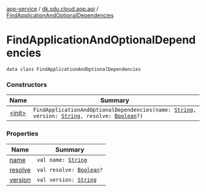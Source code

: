 [app-service](../../index.md) / [dk.sdu.cloud.app.api](../index.md) / [FindApplicationAndOptionalDependencies](./index.md)

# FindApplicationAndOptionalDependencies

`data class FindApplicationAndOptionalDependencies`

### Constructors

| Name | Summary |
|---|---|
| [&lt;init&gt;](-init-.md) | `FindApplicationAndOptionalDependencies(name: `[`String`](https://kotlinlang.org/api/latest/jvm/stdlib/kotlin/-string/index.html)`, version: `[`String`](https://kotlinlang.org/api/latest/jvm/stdlib/kotlin/-string/index.html)`, resolve: `[`Boolean`](https://kotlinlang.org/api/latest/jvm/stdlib/kotlin/-boolean/index.html)`?)` |

### Properties

| Name | Summary |
|---|---|
| [name](name.md) | `val name: `[`String`](https://kotlinlang.org/api/latest/jvm/stdlib/kotlin/-string/index.html) |
| [resolve](resolve.md) | `val resolve: `[`Boolean`](https://kotlinlang.org/api/latest/jvm/stdlib/kotlin/-boolean/index.html)`?` |
| [version](version.md) | `val version: `[`String`](https://kotlinlang.org/api/latest/jvm/stdlib/kotlin/-string/index.html) |
